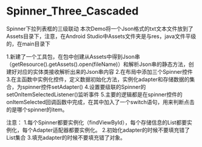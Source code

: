 # Spinner_Three_Cascaded
Spinner下拉列表框的三级联动
本次Demo将一个Json格式的txt文本文件放到了Assets目录下，注意，在Android Studio中Assets文件夹是与res，java文件平级的，在main目录下

1.新建了一个工具包，在包中创建从Assets中得到Json串（getResource().getAssets().open(fileName)）和解析Json串的静态方法，创建好对应的实体类接收解析出来的Json串内容
2.在布局中添加三个Spinner控件
3.在主函数中实例化控件，定义数据初始化方法，实例化adapter和存储数据的集合，为spinner控件setAdapter()
4.设置要级联的Spinner的setOnItemSelectedListener()监听事件
5.主要的逻辑都是在spinner控件的onItemSelected回调函数中完成，在其中加入了一个switch语句，用来判断点击的是哪个spinner的item。


注意：
1.每个Spinner都要实例化（findViewById），每个存储信息的List都要实例化，每个Adapter适配器都要实例化。
2.初始化adapter的时候不要填充错了List集合
3.填充adapter的时候不要填充错了对象。
